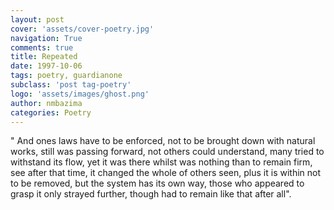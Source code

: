 ```yaml
---
layout: post
cover: 'assets/cover-poetry.jpg'
navigation: True
comments: true
title: Repeated
date: 1997-10-06
tags: poetry, guardianone
subclass: 'post tag-poetry'
logo: 'assets/images/ghost.png'
author: nmbazima
categories: Poetry
---
```

" And ones laws have to be enforced, not to be brought down with natural works, still was passing forward, not others could understand, many tried to withstand its flow, yet it was there whilst was nothing than to remain firm, see after that time, it changed the whole of others seen, plus it is within not to be removed, but the system has its own way, those who appeared to grasp it only strayed further, though had to remain like that after all".